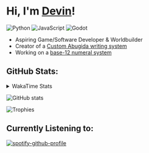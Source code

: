 # Hi, I'm [Devin](https://linktr.ee/JactusTheCactus?subscribe)!

![Python](https://img.shields.io/badge/Python-3776AB?style=for-the-badge&logo=python&logoColor=white)
![JavaScript](https://img.shields.io/badge/JavaScript-F7DF1E?style=for-the-badge&logo=javascript&logoColor=black)
![Godot](https://img.shields.io/badge/Godot-478CBF?style=for-the-badge&logo=godot-engine&logoColor=white)

- Aspiring Game/Software Developer & Worldbuilder 
- Creator of a [Custom Abugida writing system](https://jactusthecactus.github.io/wiki/worldbuilding/abugida/abugida.html)
- Working on a [base-12 numeral system](https://jactusthecactus.github.io/wiki/worldbuilding/abugida/numbers.html)

## GitHub Stats:

<details>
  <summary>WakaTime Stats</summary>
  
  ![Coding Activity](https://wakatime.com/share/@52ac2d9f-0012-46a6-b032-7398569b9b79/3bf3a1a4-7b6f-4387-a197-d27d59618200.svg)
  ![Languages](https://wakatime.com/share/@52ac2d9f-0012-46a6-b032-7398569b9b79/3d3bbf17-a570-404f-89b8-d22c7568e27e.svg)
  ![Editors](https://wakatime.com/share/@52ac2d9f-0012-46a6-b032-7398569b9b79/056d7164-c6b5-4584-a904-c516e61697dc.svg)
  ![Operating Systems](https://wakatime.com/share/@52ac2d9f-0012-46a6-b032-7398569b9b79/5fd703bd-ced3-4628-8465-88613e90ca2c.svg)
  ![Categories](https://wakatime.com/share/@52ac2d9f-0012-46a6-b032-7398569b9b79/766721bb-d533-4b71-b893-f31f9605a65f.svg)
</details>

![GitHub stats](https://github-readme-stats.vercel.app/api?username=JactusTheCactus&show_icons=true&theme=tokyonight)

![Trophies](https://github-profile-trophy.vercel.app/?username=JactusTheCactus&theme=radical)

## Currently Listening to:

[![spotify-github-profile](https://spotify-github-profile.kittinanx.com/api/view?uid=31obmmrliwnrnrd7sqp45hvkeaia&cover_image=true&theme=default&show_offline=true&background_color=121212&interchange=true&bar_color_cover=true)](https://spotify-github-profile.kittinanx.com/api/view?uid=31obmmrliwnrnrd7sqp45hvkeaia&redirect=true)
